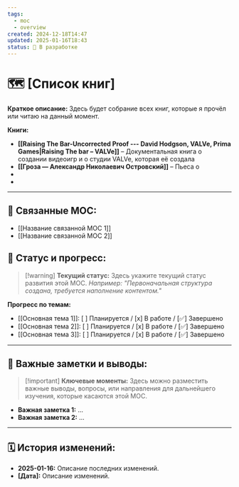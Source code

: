 ```yaml
---
tags:
  - moc
  - overview
created: 2024-12-18T14:47
updated: 2025-01-16T18:43
status: 🚧 В разработке
---
```


# 🗺️ **[Список книг]**

**Краткое описание:** Здесь будет собрание всех книг, которые я прочёл или читаю на данный момент.

**Книги:**

- **[[Raising The Bar-Uncorrected Proof --- David Hodgson, VALVe, Prima Games|Raising The bar – VALVe]]** – Документальная книга о создании видеоигр и о студии VALVe, которая её создала
-  **[[Гроза — Александр Николаевич Островский]]** – Пьеса о 
- 
- 

---

## 🔗 **Связанные MOC:**

- [[Название связанной MOC 1]]
- [[Название связанной MOC 2]]

## 🚦 **Статус и прогресс:**

> [!warning] **Текущий статус:**  Здесь укажите текущий статус развития этой MOC. _Например: "Первоначальная структура создана, требуется наполнение контентом."_

**Прогресс по темам:**

- [[Основная тема 1]]:  [ ] Планируется / [x] В работе / [✅] Завершено
- [[Основная тема 2]]:  [ ] Планируется / [x] В работе / [✅] Завершено
- [[Основная тема 3]]:  [ ] Планируется / [x] В работе / [✅] Завершено

---

## 📌 **Важные заметки и выводы:**

> [!important] **Ключевые моменты:** Здесь можно разместить важные выводы, вопросы, или направления для дальнейшего изучения, которые касаются этой MOC.

- **Важная заметка 1:** ...
- **Важная заметка 2:** ...

---

## 🗓️ **История изменений:**

- **2025-01-16:**  Описание последних изменений.
- **[Дата]:**  Описание изменений.